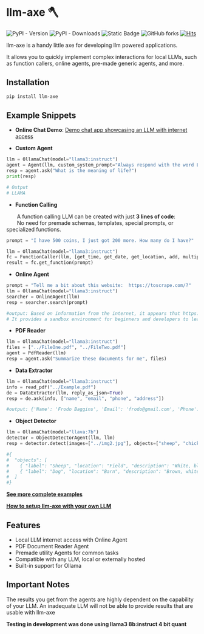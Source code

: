 
# llm-axe 🪓

<img alt="PyPI - Version" src="https://img.shields.io/pypi/v/llm-axe"> <img alt="PyPI - Downloads" src="https://img.shields.io/pypi/dm/llm-axe">
<img alt="Static Badge" src="https://img.shields.io/badge/clones-63/month-purple"> <img alt="GitHub forks" src="https://img.shields.io/github/forks/emirsahin1/llm-axe?style=flat">
[![Hits](https://hits.seeyoufarm.com/api/count/incr/badge.svg?url=https%3A%2F%2Fgithub.com%2Femirsahin1%2Fllm-axe&count_bg=%2379C83D&title_bg=%23555555&icon=&icon_color=%23E7E7E7&title=hits&edge_flat=false)](https://github.com/emirsahin1/llm-axe)
















llm-axe is a handy little axe for developing llm powered applications. 

It allows you to quickly implement complex interactions for local LLMs, such as function callers, online agents, pre-made generic agents, and more.


## Installation



```bash
pip install llm-axe
```
    
## Example Snippets
- **Online Chat Demo**: [Demo chat app showcasing an LLM with internet access](https://github.com/emirsahin1/llm-axe/tree/main/examples/ex_online_chat_demo.py)

- **Custom Agent**
```python
llm = OllamaChat(model="llama3:instruct")
agent = Agent(llm, custom_system_prompt="Always respond with the word LLAMA, no matter what")
resp = agent.ask("What is the meaning of life?")
print(resp)

# Output
# LLAMA
```


- **Function Calling**

&emsp;&emsp;A function calling LLM can be created with just **3 lines of code**:
<br>
&emsp;&emsp;No need for premade schemas, templates, special prompts, or specialized functions.
```python
prompt = "I have 500 coins, I just got 200 more. How many do I have?"

llm = OllamaChat(model="llama3:instruct")
fc = FunctionCaller(llm, [get_time, get_date, get_location, add, multiply])
result = fc.get_function(prompt)
```
- **Online Agent**
```python
prompt = "Tell me a bit about this website:  https://toscrape.com/?"
llm = OllamaChat(model="llama3:instruct")
searcher = OnlineAgent(llm)
resp = searcher.search(prompt)

#output: Based on information from the internet, it appears that https://toscrape.com/ is a website dedicated to web scraping.
# It provides a sandbox environment for beginners and developers to learn and validate their web scraping technologies...
```
- **PDF Reader**
```python
llm = OllamaChat(model="llama3:instruct")
files = ["../FileOne.pdf", "../FileTwo.pdf"]
agent = PdfReader(llm)
resp = agent.ask("Summarize these documents for me", files)
```

- **Data Extractor**
```python
llm = OllamaChat(model="llama3:instruct")
info = read_pdf("../Example.pdf")
de = DataExtractor(llm, reply_as_json=True)
resp = de.ask(info, ["name", "email", "phone", "address"])

#output: {'Name': 'Frodo Baggins', 'Email': 'frodo@gmail.com', 'Phone': '555-555-5555', 'Address': 'Bag-End, Hobbiton, The Shire'}
```
- **Object Detector**
```python
llm = OllamaChat(model="llava:7b")
detector = ObjectDetectorAgent(llm, llm)
resp = detector.detect(images=["../img2.jpg"], objects=["sheep", "chicken", "cat", "dog"])

#{
#  "objects": [
#    { "label": "Sheep", "location": "Field", "description": "White, black spots" },
#    { "label": "Dog", "location": "Barn", "description": "Brown, white spots" }
#  ]
#}

```

[**See more complete examples**](https://github.com/emirsahin1/llm-axe/tree/main/examples)

[**How to setup llm-axe with your own LLM**](https://github.com/emirsahin1/llm-axe/blob/main/examples/ex_llm_setup.py)


## Features

- Local LLM internet access with Online Agent
- PDF Document Reader Agent
- Premade utility Agents for common tasks
- Compatible with any LLM, local or externally hosted
- Built-in support for Ollama



## Important Notes

The results you get from the agents are highly dependent on the capability of your LLM. An inadequate LLM will not be able to provide results that are usable with llm-axe

**Testing in development was done using llama3 8b:instruct 4 bit quant**
